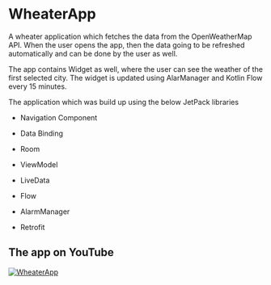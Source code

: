 # WheaterApp
A wheater application which fetches the data from the OpenWeatherMap API.
When the user opens the app, then the data going to be refreshed automatically and can be done by the user as well.

The app contains Widget as well, where the user can see the weather of the first selected city. 
The widget is updated using AlarManager and Kotlin Flow every 15 minutes.

The application which was build up using the below JetPack libraries
* Navigation Component
    
* Data Binding
    
* Room
    
* ViewModel
    
* LiveData

* Flow

* AlarmManager

* Retrofit

## The app on YouTube

[![WheaterApp](https://raw.githubusercontent.com/inspire-coding/WheaterApp/master/app/src/main/res/CoverPicture/WheaterApp.png?token=AMVW27GQY25X3PNXQFIB36S7MYAEC)](https://www.youtube.com/watch?v=qV0Ux9xLRD4&t=6s)

